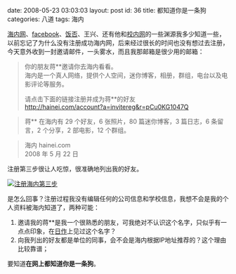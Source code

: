 date: 2008-05-23 03:03:03
layout: post
id: 36
title: 都知道你是一条狗
categories: 八道
tags: 海内

[海内网](http://www.hainei.com)、[facebook](http://www.facebook.com)、[饭否](http://fanfou.com)、王兴、还有他和[校内网](http://www.xiaonei.com)的一些渊源我多少知道一些，以前忘记了为什么没有注册成功海内网，后来经过很长的时间也没有想过去注册，今天意外收到一封邀请邮件，一头雾水，而且我那邮箱是很少用的邮箱：

> 你的朋友蒋**邀请你去海内看看。  
> 海内是一个真人网络，提供个人空间，迷你博客，相册，群组，电台以及电影评论等服务。  
>   
> 请点击下面的链接注册并成为蒋**的好友  
> http://hainei.com/account?a=invitereg&r=pCu0KG1047Q

> 蒋** 在海内有 29 个好友，6 张照片，80 篇迷你博客，3 篇日志，6 条留言，2 个分享，2 部电影，12 个群组。

> 海内 hainei.com  
> 2008 年 5 月 22 日



注册第三步很让人吃惊，很准确地列出我的好友。

[![注册海内第三步](http://www.phecda.org/uploads/2008/05/screenshot-300x135.png)](http://www.phecda.org/uploads/2008/05/screenshot.png)

是怎么回事？注册过程我没有编辑任何的公司信息和学校信息，我想不会是我的个人资料被海内知道了，两种可能：


1. 邀请我的蒋**是我一个很熟悉的朋友，可我绝对不认识这个名字，只似乎有一点点印象，在[日作](http://www.rizuo.com)上见过这个名字？
2. 向我列出的好友都是单位的同事，会不会是海内根据IP地址推荐的？这个理由比较靠谱；


要知道**在网上都知道你是一条狗**。
